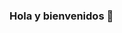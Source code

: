 ### Hola y bienvenidos 👋

<!--
- ✨ Soy Desarrollador Web ...
- 👨‍💻 Estoy estudiando la carrera de Desarrollo Full Stack ...
- 👷‍♂️ Actualmente trabajando en unos de mis repositorios para hacer un Snake Game
- 📖 Estudiante de Derecho
- 🎵 Músico y amante de la música
- 📫 Para contactarme: mariomass@gmail.com 
-->
